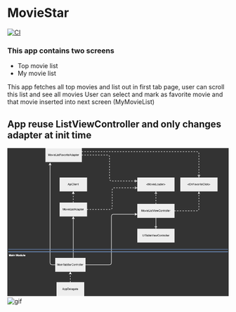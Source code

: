 # MovieStar

[![CI](https://github.com/viral7chauhan/MovieStar/actions/workflows/CI.yml/badge.svg)](https://github.com/viral7chauhan/MovieStar/actions/workflows/CI.yml)

### This app contains two screens
- Top movie list
- My movie list

This app fetches all top movies and list out in first tab page, user can scroll this list and see all movies
User can select and mark as favorite movie and that movie inserted into next screen (MyMovieList)

## App reuse ListViewController and only changes adapter at init time

![Design](https://github.com/viral7chauhan/MovieStar/blob/main/MovieStar.drawio.png)
![gif](https://github.com/viral7chauhan/MovieStar/blob/main/MovieStar.gif)
 
